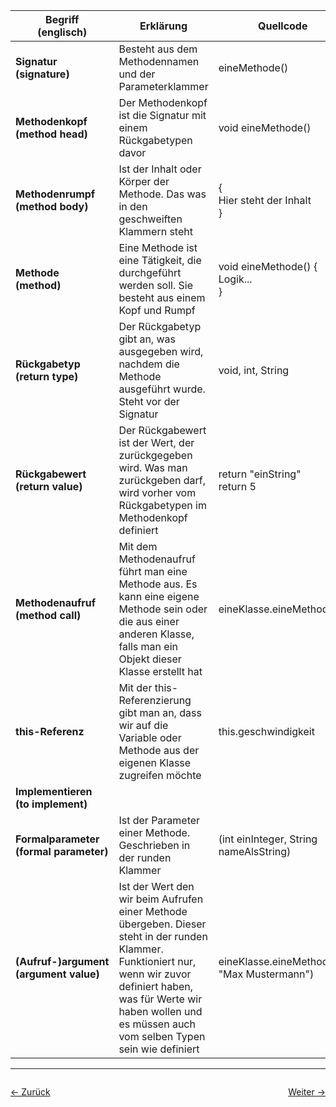
| Begriff<br>(englisch)                     | Erklärung                                                                                                                                                                                                                               | Quellcode                                   |
| ----------------------------------------- | --------------------------------------------------------------------------------------------------------------------------------------------------------------------------------------------------------------------------------------- | ------------------------------------------- |
| **Signatur<br>(signature)**               | Besteht aus dem Methodennamen und der Parameterklammer                                                                                                                                                                                  | eineMethode()                               |
| **Methodenkopf<br>(method head)**         | Der Methodenkopf ist die Signatur mit einem Rückgabetypen davor                                                                                                                                                                         | void eineMethode()                          |
| **Methodenrumpf<br>(method body)**        | Ist der Inhalt oder Körper der Methode. Das was in den geschweiften Klammern steht                                                                                                                                                      | { <br>  Hier steht der Inhalt<br>}          |
| **Methode<br>(method)**                   | Eine Methode ist eine Tätigkeit, die durchgeführt werden soll. Sie besteht aus einem Kopf und Rumpf                                                                                                                                     | void eineMethode() {<br>     Logik...<br>}  |
| **Rückgabetyp<br>(return type)**          | Der Rückgabetyp gibt an, was ausgegeben wird, nachdem die Methode ausgeführt wurde. Steht vor der Signatur                                                                                                                              | void, int, String<br>                       |
| **Rückgabewert<br>(return value)**        | Der Rückgabewert ist der Wert, der zurückgegeben wird. Was man zurückgeben darf, wird vorher vom Rückgabetypen im Methodenkopf definiert                                                                                                | return "einString"<br>return 5              |
| **Methodenaufruf<br>(method call)**       | Mit dem Methodenaufruf führt man eine Methode aus. Es kann eine eigene Methode sein oder die aus einer anderen Klasse, falls man ein Objekt dieser Klasse erstellt hat                                                                  | eineKlasse.eineMethode()                    |
| **this-Referenz**                         | Mit der this-Referenzierung gibt man an, dass wir auf die Variable oder Methode aus der eigenen Klasse zugreifen möchte                                                                                                                 | this.geschwindigkeit                        |
| **Implementieren<br>(to implement)**      |                                                                                                                                                                                                                                         |                                             |
| **Formalparameter<br>(formal parameter)** | Ist der Parameter einer Methode. Geschrieben in der runden Klammer                                                                                                                                                                      | (int einInteger, String nameAlsString)      |
| **(Aufruf-)argument<br>(argument value)** | Ist der Wert den wir beim Aufrufen einer Methode übergeben. Dieser steht in der runden Klammer. Funktioniert nur, wenn wir zuvor definiert haben, was für Werte wir haben wollen und es müssen auch vom selben Typen sein wie definiert | eineKlasse.eineMethode(5, "Max Mustermann") |

<hr>

<div style="display: flex; justify-content: space-between;">

  <a href="12 Methoden">← Zurück</a>

  <a href="14 Relationale und logische Operatoren">Weiter →</a>

</div>